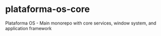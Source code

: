 # plataforma-os-core
Plataforma OS - Main monorepo with core services, window system, and application framework

